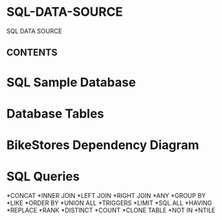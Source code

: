 # SQL-DATA-SOURCE
SQL DATA SOURCE
## CONTENTS
# SQL Sample Database
# Database Tables
# BikeStores Dependency Diagram
# SQL Queries
*CONCAT
*INNER JOIN
*LEFT JOIN
*RIGHT JOIN
*ANY
*GROUP BY
*LIKE
*ORDER BY
*UNION ALL
*TRIGGERS
*LIMIT
*SQL ALL
*HAVING
*REPLACE
*RANK
*DISTINCT
*COUNT
*CLONE TABLE
*NOT IN
*NTILE


